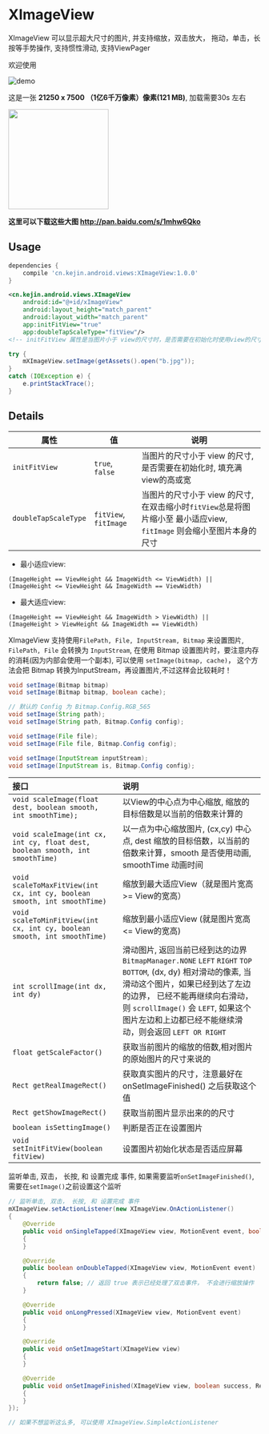 # XImageView

XImageView 可以显示超大尺寸的图片, 并支持缩放，双击放大， 拖动，单击，长按等手势操作, 支持惯性滑动, 支持ViewPager

欢迎使用

![demo](https://github.com/liungkejin/XImageView/blob/master/images/demo.gif)

这是一张 **21250 x 7500 （1亿6千万像素）像素(121 MB)**, 加载需要30s 左右

<img src="https://github.com/liungkejin/XImageView/blob/master/images/S60130-003746.jpg" width=200/>


**这里可以下载这些大图 http://pan.baidu.com/s/1mhw6Qko**


## Usage
```gradle
dependencies {
    compile 'cn.kejin.android.views:XImageView:1.0.0'
}
```

```xml
<cn.kejin.android.views.XImageView
	android:id="@+id/xImageView"
	android:layout_height="match_parent"
	android:layout_width="match_parent"
	app:initFitView="true"
	app:doubleTapScaleType="fitView"/>
<!-- initFitView 属性是当图片小于 view的尺寸时，是否需要在初始化时使用view的尺寸 -->
```

```java
try {
    mXImageView.setImage(getAssets().open("b.jpg"));
}
catch (IOException e) {
	e.printStackTrace();
}
```

## Details

| 属性 | 值 | 说明 |
| --- | --- | --- |
| `initFitView` | `true`, `false` | 当图片的尺寸小于 view 的尺寸, 是否需要在初始化时, 填充满view的高或宽 |
| `doubleTapScaleType` | `fitView`, `fitImage` | 当图片的尺寸小于 view 的尺寸, 在双击缩小时`fitView`总是将图片缩小至 最小适应view, `fitImage` 则会缩小至图片本身的尺寸 |

- 最小适应view:
```
(ImageHeight == ViewHeight && ImageWidth <= ViewWidth) ||
(ImageHeight <= ViewHeight && ImageWidth == ViewWidth)
```

- 最大适应view:
```
(ImageHeight == ViewHeight && ImageWidth > ViewWidth) ||
(ImageHeight > ViewHeight && ImageWidth == ViewWidth)
```

XImageView 支持使用`FilePath, File, InputStream, Bitmap` 来设置图片, `FilePath, File` 会转换为 `InputStream`,
在使用 Bitmap 设置图片时，要注意内存的消耗(因为内部会使用一个副本),
可以使用 `setImage(bitmap, cache)`， 这个方法会把 Bitmap 转换为InputStream，再设置图片,不过这样会比较耗时！

```java
void setImage(Bitmap bitmap)
void setImage(Bitmap bitmap, boolean cache);

// 默认的 Config 为 Bitmap.Config.RGB_565
void setImage(String path);
void setImage(String path, Bitmap.Config config);

void setImage(File file);
void setImage(File file, Bitmap.Config config);

void setImage(InputStream inputStream);
void setImage(InputStream is, Bitmap.Config config);

```

| 接口 |  说明 |
| :------------- | :------------- |
| `void scaleImage(float dest, boolean smooth, int smoothTime);` |  以View的中心点为中心缩放, 缩放的目标倍数是以当前的倍数来计算的 |
| `void scaleImage(int cx, int cy, float dest, boolean smooth, int smoothTime)` | 以一点为中心缩放图片, (cx,cy) 中心点, dest 缩放的目标倍数，以当前的倍数来计算，smooth 是否使用动画, smoothTime 动画时间 |
| `void scaleToMaxFitView(int cx, int cy, boolean smooth, int smoothTime)` | 缩放到最大适应View（就是图片宽高 >= View的宽高）|
| `void scaleToMinFitView(int cx, int cy, boolean smooth, int smoothTime)` | 缩放到最小适应View (就是图片宽高 <= View的宽高) |
| `int scrollImage(int dx, int dy)` | 滑动图片, 返回当前已经到达的边界`BitmapManager.NONE` `LEFT` `RIGHT` `TOP` `BOTTOM`, (dx, dy) 相对滑动的像素, 当滑动这个图片，如果已经到达了左边的边界， 已经不能再继续向右滑动，则 `scrollImage()` 会 `LEFT`, 如果这个图片左边和上边都已经不能继续滑动，则会返回 `LEFT OR RIGHT` |
| `float getScaleFactor()` |  获取当前图片的缩放的倍数,相对图片的原始图片的尺寸来说的 |
| `Rect getRealImageRect()` | 获取真实图片的尺寸，注意最好在 onSetImageFinished() 之后获取这个值 |
| `Rect getShowImageRect()` | 获取当前图片显示出来的的尺寸 |
| `boolean isSettingImage()` | 判断是否正在设置图片 |
| `void setInitFitView(boolean fitView)` | 设置图片初始化状态是否适应屏幕 |

监听单击, 双击， 长按, 和 设置完成 事件, 如果需要监听`onSetImageFinished()`, 需要在`setImage()`之前设置这个监听
```java
// 监听单击, 双击， 长按, 和 设置完成 事件
mXImageView.setActionListener(new XImageView.OnActionListener()
{
    @Override
    public void onSingleTapped(XImageView view, MotionEvent event, boolean onImage)
    {
    }

    @Override
    public boolean onDoubleTapped(XImageView view, MotionEvent event)
    {
        return false; // 返回 true 表示已经处理了双击事件， 不会进行缩放操作
    }

    @Override
    public void onLongPressed(XImageView view, MotionEvent event)
    {
    }

    @Override
    public void onSetImageStart(XImageView view)
    {
    }

    @Override
    public void onSetImageFinished(XImageView view, boolean success, Rect image)
    {
    }
});

// 如果不想监听这么多, 可以使用 XImageView.SimpleActionListener
```
